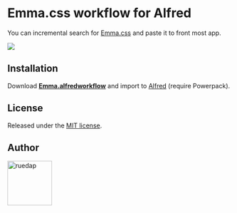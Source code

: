 # Emma.css workflow for Alfred

You can incremental search for [Emma.css](https://github.com/ruedap/emma.css) and paste it to front most app.

![](http://ruedap.github.io/alfred-emma-css-workflow/assets/cap.png)


## Installation

Download **[Emma.alfredworkflow](/releases)** and import to [Alfred](http://www.alfredapp.com/) (require Powerpack).


## License

Released under the [MIT license](http://ruedap.mit-license.org/2015).


## Author

<a href="https://github.com/ruedap"><img src="https://avatars.githubusercontent.com/u/289671?v=3&s=300" alt="ruedap" title="ruedap" width="100" height="100"></a>
